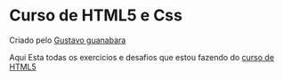# Curso de HTML5 e Css
Criado pelo [Gustavo guanabara](https://github.com/gustavoguanabara)

Aqui Esta todas os exercicios e desafios que estou fazendo do [curso de HTML5](https://www.youtube.com/watch?v=Ejkb_YpuHWs&list=PLHz_AreHm4dkZ9-atkcmcBaMZdmLHft8n&index=2)
